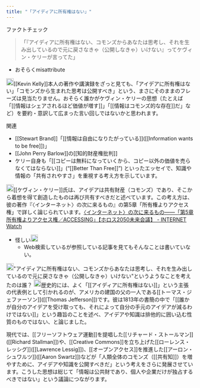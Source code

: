 ```yaml
---
title: "「アイディアに所有権はない」"
---
```


ファクトチェック
> 「『アイディアに所有権はない、コモンズからあなたは思考し、それを生み出しているので元に戻さなきゃ（公開しなきゃ）いけない』ってケヴィン・ケリーが言ってた」
- おそらくmisattribute


<img src='https://scrapbox.io/api/pages/nishio/o1 Pro/icon' alt='o1 Pro.icon' height="19.5"/>[[Kevin Kelly]]本人の著作や講演録をざっと見ても、「アイデアに所有権はない」「コモンズから生まれた思考は公開すべき」という、まさにそのままのフレーズは見当たりません。おそらく誰かがケヴィン・ケリーの思想（たとえば「[[情報はシェアされるほど価値が増す]]」「[[情報はコモンズ的な存在]]だ」など）を要約・意訳して広まった言い回しではないかと思われます。

関連
- [[Stewart Brand]]「[[情報は自由になりたがっている]]([[Information wants to be free]])」
- [[John Perry Barlow]]の[[知的財産権批判]]
- ケリー自身も「[[コピーは無料になっていくから、コピー以外の価値を売らなくてはならない]]」(“[[Better Than Free]]”) といったエッセイで、知識や情報の「共有されやすさ」を重視する考え方を示しています。


<img src='https://scrapbox.io/api/pages/nishio/GPT-4.5/icon' alt='GPT-4.5.icon' height="19.5"/>[[​ケヴィン・ケリー]]氏は、アイデアは共有財産（コモンズ）であり、そこから着想を得て創造したものは再び共有すべきだと述べています。​この考え方は、彼の著作『〈インターネット〉の次に来るもの』の第5章「所有権よりアクセス権」で詳しく論じられています。[〈インターネット〉の次に来るもの――「第5章 所有権よりアクセス権／ACCESSING」【ホロス2050未来会議】 - INTERNET Watch](https://internet.watch.impress.co.jp/docs/special/holos2050/1092724.html)
- 怪しい<img src='https://scrapbox.io/api/pages/nishio/nishio/icon' alt='nishio.icon' height="19.5"/>
    - Web検索しているが参照している記事を見てもそんなことは書いていない。


<img src='https://scrapbox.io/api/pages/nishio/nishio/icon' alt='nishio.icon' height="19.5"/>"アイディアに所有権はない、コモンズからあなたは思考し、それを生み出しているので元に戻さなきゃ（公開しなきゃ）いけない"というようなことを考えたのは誰？
<img src='https://scrapbox.io/api/pages/nishio/o1 Pro/icon' alt='o1 Pro.icon' height="19.5"/>歴史的には、よく「[[アイディアに所有権はない]]」という主張の代表例として引かれるのが、アメリカの建国の父の一人である[[トーマス・ジェファーソン]]([[Thomas Jefferson]])です。彼は1813年の書簡の中で「[[誰かが自分のアイデアを受け取っても、それによって自分の手元のアイデアが減るわけではない]]」という趣旨のことを述べ、アイデアや知識は排他的に囲い込む性質のものではない、と論じました。

現代では、[[フリーソフトウェア運動]]を提唱した[[リチャード・ストールマン]]([[Richard Stallman]])や、[[Creative Commons]]を立ち上げた[[ローレンス・レッシグ]]([[Lawrence Lessig]])、[[オープンアクセス]]を推進した[[アーロン・シュワルツ]]([[Aaron Swartz]])などが「人類全体のコモンズ（[[共有知]]）を増やすために、アイデアや知識を公開すべきだ」という考えをさらに発展させています。こうした思想は総じて「情報は公共財であり、個人や企業だけが独占するべきではない」という議論につながります。
